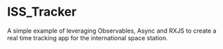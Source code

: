# ISS_Tracker

A simple example of leveraging Observables, Async and RXJS to create a real time tracking app for the international space station.
